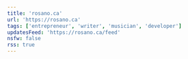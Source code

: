 ```yaml
---
title: 'rosano.ca'
url: 'https://rosano.ca'
tags: ['entrepreneur', 'writer', 'musician', 'developer']
updatesFeed: 'https://rosano.ca/feed'
nsfw: false
rss: true
---
```

